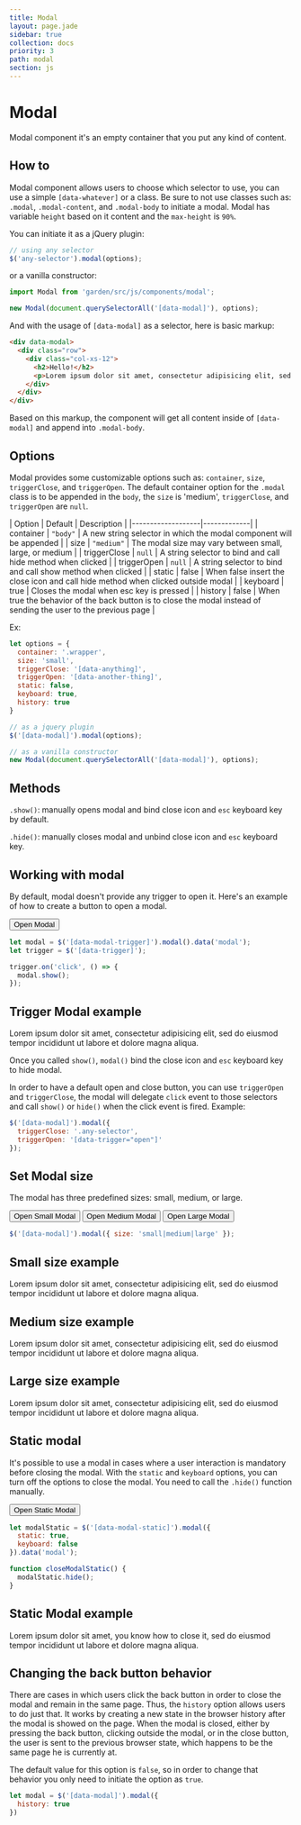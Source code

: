 ```yaml
---
title: Modal
layout: page.jade
sidebar: true
collection: docs
priority: 3
path: modal
section: js
---
```


# Modal
<p class="lead">Modal component it's an empty container that you put any kind of content.</p>

## How to

Modal component allows users to choose which selector to use, you can use a simple `[data-whatever]` or a class. Be sure to not use classes such as: `.modal`, `.modal-content`, and `.modal-body` to initiate a modal. Modal has variable `height` based on it content and the `max-height` is `90%`.

You can initiate it as a jQuery plugin:

```js
// using any selector
$('any-selector').modal(options);
```

or a vanilla constructor:

```js
import Modal from 'garden/src/js/components/modal';

new Modal(document.querySelectorAll('[data-modal]'), options);
```

And with the usage of `[data-modal]` as a selector, here is basic markup:

```html
<div data-modal>
  <div class="row">
    <div class="col-xs-12">
      <h2>Hello!</h2>
      <p>Lorem ipsum dolor sit amet, consectetur adipisicing elit, sed do eiusmod tempor incididunt ut labore et dolore magna aliqua.</p>
    </div>
  </div>
</div>
```

Based on this markup, the component will get all content inside of `[data-modal]` and append into `.modal-body`.

## Options

Modal provides some customizable options such as: `container`, `size`, `triggerClose`, and `triggerOpen`. The default container option for the `.modal` class is to be appended in the `body`, the `size` is 'medium', `triggerClose`, and  `triggerOpen` are `null`.

| Option            | Default | Description |
|-------------------|-------------|
| container  | `"body"` | A new string selector in which the modal component will be appended |
| size | `"medium"` | The modal size may vary between small, large, or medium |
| triggerClose | `null` | A string selector to bind and call hide method when clicked |
| triggerOpen | `null` | A string selector to bind and call show method when clicked |
| static | false | When false insert the close icon and call hide method when clicked outside modal  |
| keyboard | true | Closes the modal when esc key is pressed |
| history | false | When true the behavior of the back button is to close the modal instead of sending the user to the previous page |

Ex:

```js
let options = {
  container: '.wrapper',
  size: 'small',
  triggerClose: '[data-anything]',
  triggerOpen: '[data-another-thing]',
  static: false,
  keyboard: true,
  history: true
}

// as a jquery plugin
$('[data-modal]').modal(options);

// as a vanilla constructor
new Modal(document.querySelectorAll('[data-modal]'), options);
```

## Methods

`.show()`: manually opens modal and bind close icon and `esc` keyboard key by default.

`.hide()`: manually closes modal and unbind close icon and `esc` keyboard key.


## Working with modal

By default, modal doesn't provide any trigger to open it. Here's an example of how to create a button to open a modal.

<div class="example example-code">
  <button class="button button-primary" data-trigger>Open Modal</button>
</div>

```js
let modal = $('[data-modal-trigger]').modal().data('modal');
let trigger = $('[data-trigger]');

trigger.on('click', () => {
  modal.show();
});
```
<div data-modal-trigger class="hide">
  <div class="row">
    <div class="col-xs-12">
      <h2>Trigger Modal example</h2>
      <p>Lorem ipsum dolor sit amet, consectetur adipisicing elit, sed do eiusmod tempor incididunt ut labore et dolore magna aliqua.</p>
    </div>
  </div>
</div>

Once you called `show()`, `modal()` bind the close icon and `esc` keyboard key to hide modal.

 In order to have a default open and close button, you can use `triggerOpen` and `triggerClose`, the  modal will delegate `click` event to those selectors and call `show()` or `hide()` when the click event is fired. Example:

```js
$('[data-modal]').modal({
  triggerClose: '.any-selector',
  triggerOpen: '[data-trigger="open"]'
});
```

## Set Modal size

The modal has three predefined sizes: small, medium, or large.

<div class="example example-code align-center">
  <button class="button button-primary" data-trigger-small="open">Open Small Modal</button>
  <button class="button button-primary" data-trigger-medium="open">Open Medium Modal</button>
  <button class="button button-primary" data-trigger-large="open">Open Large Modal</button>
</div>

```js
$('[data-modal]').modal({ size: 'small|medium|large' });
```

<div data-modal-small class="hide">
  <div class="row">
    <div class="col-xs-12">
      <h2>Small size example</h2>
      <p>Lorem ipsum dolor sit amet, consectetur adipisicing elit, sed do eiusmod tempor incididunt ut labore et dolore magna aliqua.</p>
    </div>
  </div>
</div>

<div data-modal-medium class="hide">
  <div class="row">
    <div class="col-xs-12">
      <h2>Medium size example</h2>
      <p>Lorem ipsum dolor sit amet, consectetur adipisicing elit, sed do eiusmod tempor incididunt ut labore et dolore magna aliqua.</p>
    </div>
  </div>
</div>

<div data-modal-large class="hide">
  <div class="row">
    <div class="col-xs-12">
      <h2>Large size example</h2>
      <p>Lorem ipsum dolor sit amet, consectetur adipisicing elit, sed do eiusmod tempor incididunt ut labore et dolore magna aliqua.</p>
    </div>
  </div>
</div>

## Static modal

It's possible to use a modal in cases where a user interaction is mandatory before closing the modal.
With the `static` and `keyboard` options, you can turn off the options to close the modal.
You need to call the `.hide()` function manually.

<div class="example example-code">
  <button class="button button-primary" data-trigger-static="open">Open Static Modal</button>
</div>

```js
let modalStatic = $('[data-modal-static]').modal({
  static: true,
  keyboard: false
}).data('modal');

function closeModalStatic() {
  modalStatic.hide();
}
```

<div data-modal-static class="hide">
  <div class="row">
    <div class="col-xs-12">
      <h2>Static Modal example</h2>
      <p>Lorem ipsum dolor sit amet, you know how to close it, sed do eiusmod tempor incididunt ut labore et dolore magna aliqua.</p>
    </div>
  </div>
</div>

## Changing the back button behavior

There are cases in which users click the back button in order to close the modal and remain in the same page. Thus, the `history` option allows users to do just that. It works by creating a new state in the browser history after the modal is showed on the page. When the modal is closed, either by pressing the back button, clicking outside the modal, or in the close button, the user is sent to the previous browser state, which happens to be the same page he is currently at.

The default value for this option is `false`, so in order to change that behavior you only need to initiate the option as `true`.

```js
let modal = $('[data-modal]').modal({
  history: true
})
```
